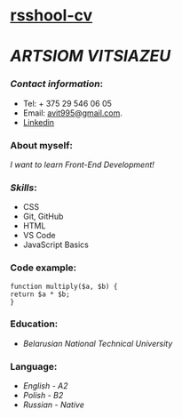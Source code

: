 # [rsshool-cv](https://Avit11.github.io/rsschool-cv/cv)
# _ARTSIOM VITSIAZEU_

### _Contact information_:
* Tel:  + 375 29 546 06 05
* Email: avit995@gmail.com.
* [Linkedin](https://www.linkedin.com/in/%D0%B0%D1%80%D1%82%D0%B5%D0%BC-%D0%B2%D0%B8%D1%82%D1%8F%D0%B7%D0%B5%D0%B2-5850b121b/)

### About myself: 
_I want to learn Front-End Development!_

### _Skills_:
* CSS 
*  Git, GitHub
* HTML
* VS Code
* JavaScript Basics

### Code example:
```
function multiply($a, $b) {
return $a * $b;
}
```
### Education:
* _Belarusian National Technical University_


### Language:
* _English - A2_
* _Polish - B2_
* _Russian - Native_
